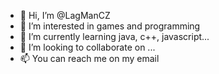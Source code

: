 - 👋 Hi, I’m @LagManCZ
- 👀 I’m interested in games and programming
- 🌱 I’m currently learning java, c++, javascript...
- 💞️ I’m looking to collaborate on ...
- 📫 You can reach me on my email

<!---
LagManCZ/LagManCZ is a ✨ special ✨ repository because its `README.md` (this file) appears on your GitHub profile.
You can click the Preview link to take a look at your changes.
--->
